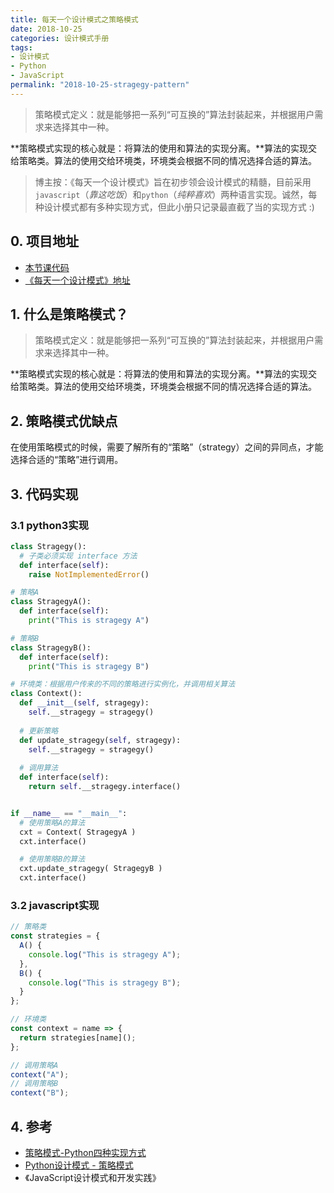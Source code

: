 ```yaml
---
title: 每天一个设计模式之策略模式
date: 2018-10-25
categories: 设计模式手册
tags:
- 设计模式
- Python
- JavaScript
permalink: "2018-10-25-stragegy-pattern"
---
```


> 策略模式定义：就是能够把一系列“可互换的”算法封装起来，并根据用户需求来选择其中一种。

**策略模式实现的核心就是：将算法的使用和算法的实现分离。**算法的实现交给策略类。算法的使用交给环境类，环境类会根据不同的情况选择合适的算法。

<!-- more -->

> 博主按：《每天一个设计模式》旨在初步领会设计模式的精髓，目前采用`javascript`（*靠这吃饭*）和`python`（*纯粹喜欢*）两种语言实现。诚然，每种设计模式都有多种实现方式，但此小册只记录最直截了当的实现方式 :)

## 0. 项目地址

- [本节课代码](https://github.com/dongyuanxin/design-pattern-demos/tree/master/singleton_pattern)
- [《每天一个设计模式》地址](https://godbmw.com/category/%E6%AF%8F%E5%A4%A9%E4%B8%80%E4%B8%AA%E8%AE%BE%E8%AE%A1%E6%A8%A1%E5%BC%8F)

## 1. 什么是策略模式？

> 策略模式定义：就是能够把一系列“可互换的”算法封装起来，并根据用户需求来选择其中一种。

**策略模式实现的核心就是：将算法的使用和算法的实现分离。**算法的实现交给策略类。算法的使用交给环境类，环境类会根据不同的情况选择合适的算法。

## 2. 策略模式优缺点

在使用策略模式的时候，需要了解所有的“策略”（strategy）之间的异同点，才能选择合适的“策略”进行调用。

## 3. 代码实现


### 3.1 python3实现

```python
class Stragegy():
  # 子类必须实现 interface 方法
  def interface(self):
    raise NotImplementedError()

# 策略A
class StragegyA():
  def interface(self):
    print("This is stragegy A")

# 策略B
class StragegyB():
  def interface(self):
    print("This is stragegy B")

# 环境类：根据用户传来的不同的策略进行实例化，并调用相关算法
class Context():
  def __init__(self, stragegy):
    self.__stragegy = stragegy()
  
  # 更新策略
  def update_stragegy(self, stragegy):
    self.__stragegy = stragegy()
  
  # 调用算法
  def interface(self):
    return self.__stragegy.interface()


if __name__ == "__main__":
  # 使用策略A的算法
  cxt = Context( StragegyA )
  cxt.interface()

  # 使用策略B的算法
  cxt.update_stragegy( StragegyB )
  cxt.interface()
```

### 3.2 javascript实现

```javascript
// 策略类
const strategies = {
  A() {
    console.log("This is stragegy A");
  },
  B() {
    console.log("This is stragegy B");
  }
};

// 环境类
const context = name => {
  return strategies[name]();
};

// 调用策略A
context("A");
// 调用策略B
context("B");
```

## 4. 参考

- [策略模式-Python四种实现方式](https://zhuanlan.zhihu.com/p/30576518)
- [Python设计模式 - 策略模式](http://www.isware.cn/python-design-pattern/03-strategy/)
- 《JavaScript设计模式和开发实践》
